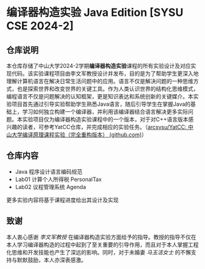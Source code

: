# 编译器构造实验 Java Edition [SYSU CSE 2024-2]

## 仓库说明

本仓库存储了中山大学2024-2学期**编译器构造实验**课程的所有实验设计及对应实现代码。该实验课程项目由李文军教授设计并发布，目的是为了帮助学生更深入地理解计算机语言在解决日常生活问题中的应用。语言不仅是解决问题的一种思维方式，也是探索世界和改变世界的关键工具。作为人类认识世界的结构化思维模式，编程语言不仅是问题解决的认知框架，更是知识表达和系统创新的关键媒介。本实验项目首先通过引导实验帮助学生熟悉Java语言，随后引导学生在掌握Java的基础上，学习如何独立构建一个编译器，并利用该编译器结合语言解决更多实际问题。本实验项目仅为编译器构造实验课程中的一个版本，对于对C++语言版本感兴趣的读者，可参考YatCC仓库，并完成相应的实验任务。（[arcsysu/YatCC: 中山大学编译原理课程实验（完全重构版本） (github.com)](https://github.com/arcsysu/YatCC)）

## 仓库内容

* Java 程序设计语言编码规范
* Lab01 计算个人所得税 PersonalTax
* Lab02 议程管理系统 Agenda

更多实验内容将基于课程进度给出其设计及实现

## 致谢

本人衷心感谢 *李文军教授* 在编译器构造实验方面给予的指导。教授的指导不仅在本人学习编译器构造的过程中起到了至关重要的引导作用，而且对于本人掌握工程化思维和开发技能也产生了深远的影响。同时，对于未婚妻 *马玉洁女士* 的不懈支持与默默鼓励，本人亦深表感激。
